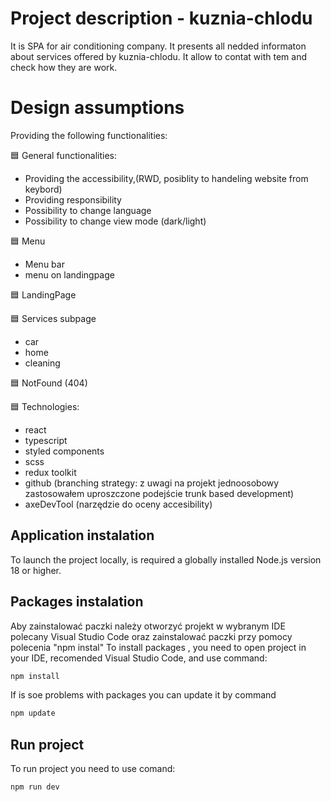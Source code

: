 # Project description  - kuznia-chlodu 

<!-- Deploy projektu można obejrzec pod aderesem: [https://mpawlak92.github.io/muscodeapp/](https://mpawlak92.github.io/muscodeapp/) -->

It is SPA for air conditioning company. It presents all nedded informaton about services offered by kuznia-chlodu. It allow to contat with tem and check how they are work.


# Design assumptions

Providing the following functionalities:

🟦 General functionalities:

- Providing the accessibility,(RWD, posiblity to handeling website from keybord)
- Providing responsibility
- Possibility to change language
- Possibility to change view mode (dark/light)

🟦 Menu 
- Menu bar 
- menu on landingpage

🟦 LandingPage
  
🟦 Services subpage
  - car
  - home
  - cleaning

🟦 NotFound (404)

🟦 Technologies:
- react
- typescript
- styled components
- scss
- redux toolkit
- github (branching strategy: z uwagi na projekt jednoosobowy zastosowałem uproszczone podejście trunk based development)
- axeDevTool (narzędzie do oceny accesibility)
 
 
## Application instalation

To launch the project locally, is required a globally installed Node.js version 18 or higher.

## Packages instalation

Aby zainstalować paczki należy otworzyć projekt w wybranym IDE polecany Visual Studio Code oraz zainstalować paczki przy pomocy polecenia "npm instal"
To install packages , you need to open project in your IDE, recomended Visual Studio Code, and use command:

```sh
npm install
```
If is soe problems with packages you can update it by command

```sh
npm update
```

## Run project

To run project you need to use comand:

```sh
npm run dev
```

